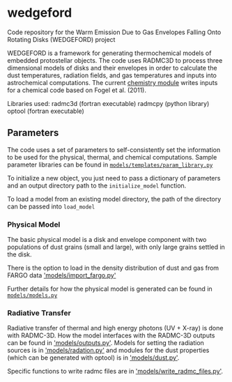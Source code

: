 # wedgeford
Code repository for the Warm Emission Due to Gas Envelopes Falling Onto Rotating Disks (WEDGEFORD) project

WEDGEFORD is a framework for generating thermochemical models of embedded protostellar objects. The code uses RADMC3D to process three dimensional models of disks and their envelopes in order to calculate the dust temperatures, radiation fields, and gas temperatures and inputs into astrochemical computations. The current [chemistry module](./chemistry) writes inputs for a chemical code based on Fogel et al. (2011).

Libraries used:
radmc3d (fortran executable)
radmcpy (python library)
optool (fortran executable)


## Parameters
The code uses a set of parameters to self-consistently set the information to be used for the physical, thermal, and chemical computations. Sample parameter libraries can be found in [`models/templates/param_library.py`](./models/templates/param_library.py)

To initialize a new object, you just need to pass a dictionary of parameters and an output directory path to the `initialize_model` function. 

To load a model from an existing model directory, the path of the directory can be passed into `load_model`

### Physical Model
The basic physical model is a disk and envelope component with two populations of dust grains (small and large), with only large grains settled in the disk. 

There is the option to load in the density distribution of dust and gas from FARGO data ['models/import_fargo.py'](./models/import_fargo.py)

Further details for how the physical model is generated can be found in [`models/models.py` ](./models/models.py)

### Radiative Transfer
Radiative transfer of thermal and high energy photons (UV + X-ray) is done with RADMC-3D. How the model interfaces with the RADMC-3D outputs can be found in ['models/outputs.py'](./models/outputs.py).
Models for setting the radiation sources is in ['models/radation.py'](./models/radiation.py) and modules for the dust properties (which can be generated with optool) is in ['models/dust.py'](./models/dust.py).

Specific functions to write radmc files are in ['models/write_radmc_files.py'](./models/write_radmc_files.py).

 